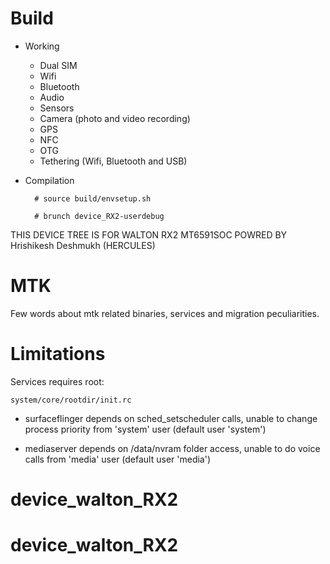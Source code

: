 # Build

* Working
  * Dual SIM
  * Wifi
  * Bluetooth
  * Audio
  * Sensors
  * Camera (photo and video recording)
  * GPS
  * NFC
  * OTG
  * Tethering (Wifi, Bluetooth and USB)

* Compilation

        
        
        # source build/envsetup.sh
        
        # brunch device_RX2-userdebug
		
THIS DEVICE TREE IS FOR WALTON RX2 MT6591SOC POWRED BY Hrishikesh Deshmukh (HERCULES)

# MTK

Few words about mtk related binaries, services and migration peculiarities.

# Limitations

Services requires root:

`system/core/rootdir/init.rc`

  * surfaceflinger depends on sched_setscheduler calls, unable to change process priority from 'system' user (default user 'system')

  * mediaserver depends on /data/nvram folder access, unable to do voice calls from 'media' user (default user 'media')
# device_walton_RX2
# device_walton_RX2
